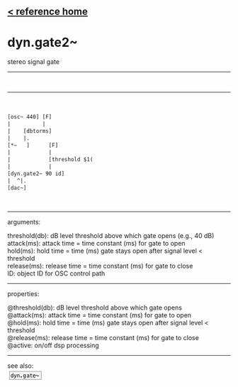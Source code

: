 [< reference home](index.html)
---

# dyn.gate2~


stereo signal gate

---

<br>


---


```


[osc~ 440] [F]
|          |
|    [dbtorms]
|    |.
[*~   ]      [F]
|            |
|            [threshold $1(
|            |
[dyn.gate2~ 90 id]
|  ^|.
[dac~]

            
```

---
arguments:

threshold(db): dB
            level threshold above which gate opens (e.g., 40 dB)<br>
attack(ms): 
            attack time = time constant (ms) for gate to open<br>
hold(ms): hold
            time = time (ms) gate stays open after signal level &lt; threshold<br>
release(ms): 
            release time = time constant (ms) for gate to close<br>
ID: object ID for OSC control path<br>

---
properties:

@threshold(db): dB level threshold above which gate opens<br>
@attack(ms): attack time = time constant (ms) for gate to open<br>
@hold(ms): hold time = time (ms) gate stays open after signal level &lt;
            threshold<br>
@release(ms): release time = time constant (ms) for gate to close<br>
@active: on/off dsp
            processing<br>

---
see also:<br>
[![dyn.gate~](img/object_dyn.gate~.png)](dyn.gate~.html)

